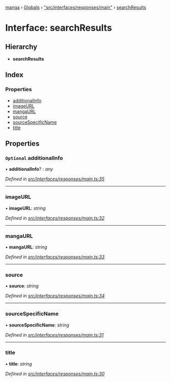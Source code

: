 [manga](../README.md) › [Globals](../globals.md) › ["src/interfaces/responses/main"](../modules/_src_interfaces_responses_main_.md) › [searchResults](_src_interfaces_responses_main_.searchresults.md)

# Interface: searchResults

## Hierarchy

* **searchResults**

## Index

### Properties

* [additionalInfo](_src_interfaces_responses_main_.searchresults.md#optional-additionalinfo)
* [imageURL](_src_interfaces_responses_main_.searchresults.md#imageurl)
* [mangaURL](_src_interfaces_responses_main_.searchresults.md#mangaurl)
* [source](_src_interfaces_responses_main_.searchresults.md#source)
* [sourceSpecificName](_src_interfaces_responses_main_.searchresults.md#sourcespecificname)
* [title](_src_interfaces_responses_main_.searchresults.md#title)

## Properties

### `Optional` additionalInfo

• **additionalInfo**? : *any*

*Defined in [src/interfaces/responses/main.ts:35](https://github.com/tushar1210/manga-node/blob/6ab85fc/src/interfaces/responses/main.ts#L35)*

___

###  imageURL

• **imageURL**: *string*

*Defined in [src/interfaces/responses/main.ts:32](https://github.com/tushar1210/manga-node/blob/6ab85fc/src/interfaces/responses/main.ts#L32)*

___

###  mangaURL

• **mangaURL**: *string*

*Defined in [src/interfaces/responses/main.ts:33](https://github.com/tushar1210/manga-node/blob/6ab85fc/src/interfaces/responses/main.ts#L33)*

___

###  source

• **source**: *string*

*Defined in [src/interfaces/responses/main.ts:34](https://github.com/tushar1210/manga-node/blob/6ab85fc/src/interfaces/responses/main.ts#L34)*

___

###  sourceSpecificName

• **sourceSpecificName**: *string*

*Defined in [src/interfaces/responses/main.ts:31](https://github.com/tushar1210/manga-node/blob/6ab85fc/src/interfaces/responses/main.ts#L31)*

___

###  title

• **title**: *string*

*Defined in [src/interfaces/responses/main.ts:30](https://github.com/tushar1210/manga-node/blob/6ab85fc/src/interfaces/responses/main.ts#L30)*
